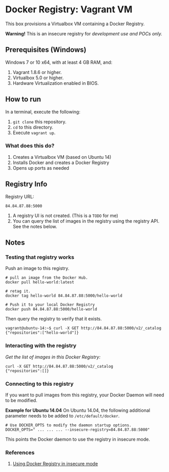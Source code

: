 # Docker Registry: Vagrant VM #

This box provisions a Virtualbox VM containing a Docker Registry.

**Warning!** This is an insecure registry for *development use and POCs only.*

## Prerequisites (Windows)

Windows 7 or 10 x64, with at least 4 GB RAM, and:

1. Vagrant 1.8.6 or higher.
1. Virtualbox 5.0 or higher.
1. Hardware Virtualization enabled in BIOS.

## How to run

In a terminal, execute the following:
1. `git clone` this repository.
1. `cd` to this directory.
1. Execute `vagrant up`.

### What does this do?

1. Creates a Virtualbox VM (based on Ubuntu 14)
1. Installs Docker and creates a Docker Registry
1. Opens up ports as needed

## Registry Info

Registry URL:
```
84.84.87.88:5000
```

1. A registry UI is not created. (This is a `TODO` for me)
1. You can query the list of images in the registry using the registry API. See the notes below.

## Notes

### Testing that registry works

Push an image to this registry.

```
# pull an image from the Docker Hub.
docker pull hello-world:latest

# retag it.
docker tag hello-world 84.84.87.88:5000/hello-world

# Push it to your local Docker Registry
docker push 84.84.87.88:5000/hello-world
```

Then query the registry to verify that it exists.

```
vagrant@ubuntu-14:~$ curl -X GET http://84.84.87.88:5000/v2/_catalog
{"repositories":["hello-world"]}
```


### Interacting with the registry

*Get the list of images in this Docker Registry:*

```
curl -X GET http://84.84.87.88:5000/v2/_catalog
{"repositories":[]}
```

### Connecting to this registry
If you want to pull images from this registry, your Docker Daemon will need to be modified.

**Example for Ubuntu 14.04**
On Ubuntu 14.04, the following additional parameter needs to be added to `/etc/default/docker`.

```
# Use DOCKER_OPTS to modify the daemon startup options.
DOCKER_OPTS=" ... ... ... --insecure-registry=84.84.87.88:5000"
```
This points the Docker daemon to use the registry in insecure mode.


### References

1. [Using Docker Registry in insecure mode](https://docs.docker.com/registry/insecure/)
